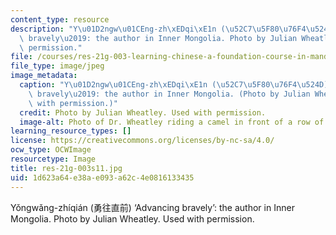 ```yaml
---
content_type: resource
description: "Y\u01D2ngw\u01CEng-zh\xEDqi\xE1n (\u52C7\u5F80\u76F4\u524D) \u2018Advancing\
  \ bravely\u2019: the author in Inner Mongolia. Photo by Julian Wheatley. Used with\
  \ permission."
file: /courses/res-21g-003-learning-chinese-a-foundation-course-in-mandarin-spring-2011/1d623a64e38ae093a62c4e0816133435_res-21g-003s11.jpg
file_type: image/jpeg
image_metadata:
  caption: "Y\u01D2ngw\u01CEng-zh\xEDqi\xE1n (\u52C7\u5F80\u76F4\u524D) \u2018Advancing\
    \ bravely\u2019: the author in Inner Mongolia. (Photo by Julian Wheatley. Used\
    \ with permission.)"
  credit: Photo by Julian Wheatley. Used with permission.
  image-alt: Photo of Dr. Wheatley riding a camel in front of a row of white tents.
learning_resource_types: []
license: https://creativecommons.org/licenses/by-nc-sa/4.0/
ocw_type: OCWImage
resourcetype: Image
title: res-21g-003s11.jpg
uid: 1d623a64-e38a-e093-a62c-4e0816133435
---
```

Yǒngwǎng-zhíqián (勇往直前) ‘Advancing bravely’: the author in Inner Mongolia. Photo by Julian Wheatley. Used with permission.